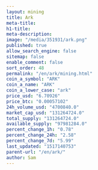 ```yaml
---
layout: mining
title: Ark
meta-title: 
h1-title: 
meta-description: 
image: "/media/351931/ark.png"
published: true
allow_search_engine: false
sitemap: false
enable_comment: false
sort_order: 48
permalink: "/en/ark/mining.html"
coin_a_symbol: "ARK"
coin_a_name: "ARK"
coin_a_lower_case: "ark"
price_usd: "6.70926"
price_btc: "0.00057102"
24h_volume_usd: "4700840.0"
market_cap_usd: "131264724.0"
total_supply: "131264724.0"
available_supply: "97981284.0"
percent_change_1h: "0.78"
percent_change_24h: "2.58"
percent_change_7d: "5.99"
last_updated: "1517140753"
parent-url: "/en/ark/"
author: Sam
---
```


